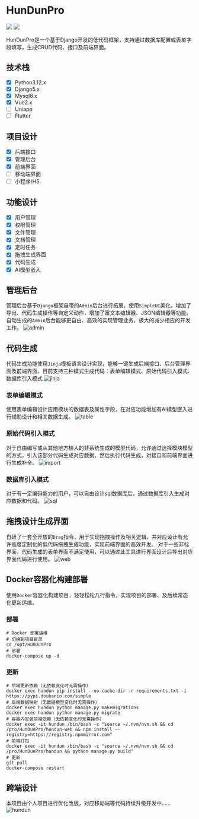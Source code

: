 # HunDunPro

[![](https://img.shields.io/badge/HunDunPro-V2.0.0-gray.svg?longCache=true&colorB=green)](https://pro.hundun.ink/doc) [![](https://img.shields.io/badge/README-EN-gray.svg?longCache=true&colorB=orange)](./README-EN.md) 

HunDunPro是一个基于Django开发的低代码框架，支持通过数据库配置或表单字段填写，生成CRUD代码、接口及前端界面。

## 技术栈
- [x] Python3.12.x
- [x] Django5.x
- [x] Mysql8.x
- [x] Vue2.x
- [ ] Uniapp
- [ ] Flutter

## 项目设计
- [x] 后端接口
- [x] 管理后台
- [x] 前端界面
- [ ] 移动端界面
- [ ] 小程序/H5

## 功能设计
- [x] 用户管理
- [x] 权限管理
- [x] 文件管理
- [x] 文档管理
- [x] 定时任务
- [x] 拖拽生成界面
- [x] 代码生成
- [x] AI模型嵌入

## 管理后台
管理后台基于`Django`框架自带的`Admin`后台进行拓展，使用`SimpleUI`美化，增加了导出、代码生成操作等自定义动作，增加了富文本编辑器、JSON编辑器等功能。
自动生成的`Admin`后台能够更自由、高效的实现管理业务，极大的减少相应的开发工作。
![admin](https://github.com/user-attachments/assets/61d45d7f-16fc-4d09-90de-18b01f1ae840)

## 代码生成
代码生成功能使用`Jinja`模板语言设计实现，能够一键生成后端接口、后台管理界面及前端界面。目前支持三种模式生成代码：表单编辑模式、原始代码引入模式、数据库引入模式
![jinja](https://github.com/user-attachments/assets/fcf28f09-758c-4be8-90fb-cc134c3b422c)
### 表单编辑模式
使用表单编辑设计应用模块的数据表及属性字段，在对应功能增加有AI模型嵌入进行辅助设计和相关数据生成。
![table](https://github.com/user-attachments/assets/37626e85-7844-4f98-99b7-6b11a19d401a)
### 原始代码引入模式
对于自由编写或从其他地方植入的非系统生成的模型代码，允许通过选择模块模型的方式，引入该部分代码生成对应数据，然后执行代码生成，对接口和前端界面进行生成补全。
![import](https://github.com/user-attachments/assets/89e2c7e0-e029-4d41-b8a9-2c07526e98e6)
### 数据库引入模式
对于有一定编码能力的用户，可以自由设计sql数据库后，通过数据库引入生成对应数据和代码。
![sql](https://github.com/user-attachments/assets/2a9f96bb-39f0-4eaa-8e78-f7d8b1efd5f6)

## 拖拽设计生成界面
自研了一套全开放的`Drag`指令，用于实现拖拽操作及相关逻辑，并对应设计有允许高度定制化的低代码拖拽生成功能，实现前端界面的高效开发。
对于一些非标界面，代码生成的表单界面不满足使用，可以通过此工具进行界面设计后导出对应界面代码进行使用。
![web](https://github.com/user-attachments/assets/063b31bf-8608-4c05-a94b-e24d00e01acb)

## Docker容器化构建部署
使用`Docker`容器化构建项目，轻轻松松几行指令，实现项目的部署、及后续常态化更新运维。
### 部署
```
# Docker 部署运维
# 切换到项目目录
cd /opt/HunDunPro
# 部署
docker-compose up -d
```
### 更新
```
# 后端更新依赖（无依赖变化时无需操作）
docker exec hundun pip install --no-cache-dir -r requirements.txt -i https://pypi.doubanio.com/simple
# 后端数据映射（无数据模型变化时无需操作）
docker exec hundun python manage.py makemigrations
docker exec hundun python manage.py migrate
# 容器内安装前端依赖（无依赖变化时无需操作）
docker exec -it hundun /bin/bash -c "source ~/.nvm/nvm.sh && cd /pro/HunDunPro/hundun-web && npm install --registry=https://registry.npmmirror.com"
# 前端打包
docker exec -it hundun /bin/bash -c "source ~/.nvm/nvm.sh && cd /pro/HunDunPro/hundun && python manage.py build"
# 更新
git pull
docker-compose restart
```

## 跨端设计
本项目由个人项目进行优化改版，对应移动端等代码持续升级开发中……
![hundun](https://github.com/user-attachments/assets/2971eb86-e33e-4d4a-94ae-3dc7bc73a55a)

